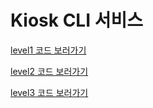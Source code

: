 # Kiosk CLI 서비스

[level1 코드 보러가기](https://github.com/yeongbinim/kioskProject/tree/lv1_basic-kiosk)

[level2 코드 보러가기](https://github.com/yeongbinim/kioskProject/tree/lv2_refactor-menuitem)

[level3 코드 보러가기](https://github.com/yeongbinim/kioskProject/tree/lv3_refactor-kiosk)